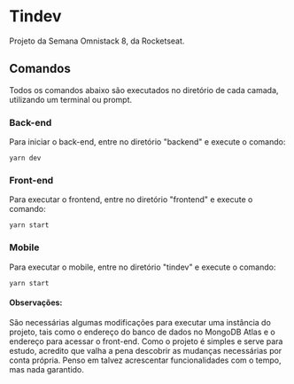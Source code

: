 # Tindev

Projeto da Semana Omnistack 8, da Rocketseat.

## Comandos
Todos os comandos abaixo são executados no diretório de cada camada, utilizando um terminal ou prompt.

### Back-end

Para iniciar o back-end, entre no diretório "backend" e execute o comando:
```
yarn dev
```

### Front-end
Para executar o frontend, entre no diretório "frontend" e execute o comando:
```
yarn start
```

### Mobile
Para executar o mobile, entre no diretório "tindev" e execute o comando:
```
yarn start
```

#### Observações:

São necessárias algumas modificações para executar uma instância do projeto, tais como o endereço do banco de dados no MongoDB Atlas e o endereço para acessar o front-end. Como o projeto é simples e serve para estudo, acredito que valha a pena descobrir as mudanças necessárias por conta própria. 
Penso em talvez acrescentar funcionalidades com o tempo, mas nada garantido. 
